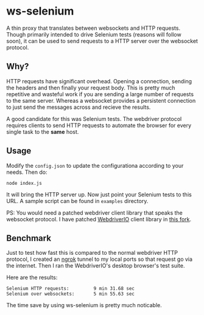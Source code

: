 # ws-selenium

A thin proxy that translates between websockets and HTTP requests. Though primarily intended to drive Selenium tests (reasons will follow soon), it can be used to send requests to a HTTP server over the websocket protocol.

## Why?

HTTP requests have significant overhead. Opening a connection, sending the headers and then finally your request body. This is pretty much repetitive and wasteful work if you are sending a large number of requests to the same server. Whereas a websocket provides a persistent connection to just send the messages across and recieve the results.

A good candidate for this was Selenium tests. The webdriver protocol requires clients to send HTTP requests to automate the browser for every single task to the **same** host.

## Usage

Modify the `config.json` to update the configurationa according to your needs. Then do:

    node index.js

It will bring the HTTP server up. Now just point your Selenium tests to this URL. A sample script can be found in `examples` directory.

PS: You would need a patched webdriver client library that speaks the websocket protocol. I have patched [WebdriverIO](http://webdriver.io) client library in [this fork](https://github.com/sankha93/webdriverio).

## Benchmark

Just to test how fast this is compared to the normal webdriver HTTP protocol, I created an [ngrok](https://ngrok.com) tunnel to my local ports so that request go via the internet. Then I ran the WebdriverIO's desktop browser's test suite.

Here are the results:

```
Selenium HTTP requests:         9 min 31.68 sec
Selenium over websockets:       5 min 55.63 sec
```

The time save by using ws-selenium is pretty much noticable.
